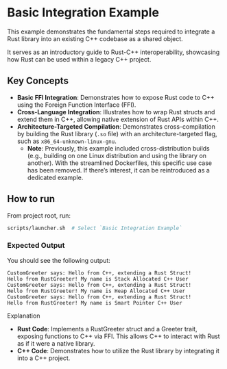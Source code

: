 # Basic Integration Example

This example demonstrates the fundamental steps required to integrate a Rust library into an existing C++ codebase as a shared object. 

It serves as an introductory guide to Rust-C++ interoperability, showcasing how Rust can be used within a legacy C++ project.

## Key Concepts
* **Basic FFI Integration**: Demonstrates how to expose Rust code to C++ using the Foreign Function Interface (FFI).
* **Cross-Language Integration**: Illustrates how to wrap Rust structs and extend them in C++, allowing native extension of Rust APIs within C++.
* **Architecture-Targeted Compilation**: Demonstrates cross-compilation by building the Rust library (`.so` file) with an architecture-targeted flag, such as `x86_64-unknown-linux-gnu`. 
    * **Note**: Previously, this example included cross-distribution builds (e.g., building on one Linux distribution and using the library on another). With the streamlined Dockerfiles, this specific use case has been removed. If there’s interest, it can be reintroduced as a dedicated example.

## How to run

From project root, run:

```bash
scripts/launcher.sh  # Select `Basic Integration Example`
```

### Expected Output

You should see the following output:

```
CustomGreeter says: Hello from C++, extending a Rust Struct!
Hello from RustGreeter! My name is Stack Allocated C++ User
CustomGreeter says: Hello from C++, extending a Rust Struct!
Hello from RustGreeter! My name is Heap Allocated C++ User
CustomGreeter says: Hello from C++, extending a Rust Struct!
Hello from RustGreeter! My name is Smart Pointer C++ User
```

Explanation
* **Rust Code**: Implements a RustGreeter struct and a Greeter trait, exposing functions to C++ via FFI. This allows C++ to interact with Rust as if it were a native library.
* **C++ Code**: Demonstrates how to utilize the Rust library by integrating it into a C++ project.